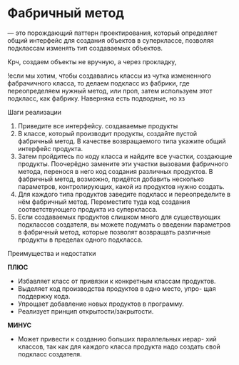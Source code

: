 # Фабричный метод 
— это порождающий паттерн
проектирования, который определяет общий интерфейс для
создания объектов в суперклассе, позволяя подклассам
изменять тип создаваемых объектов.

Крч, создаем объекты не вручную, а через прокладку,

!если мы хотим, чтобы создавались классы из чутка измененного фабрачичного класса, то делаем подкласс из фабрики, где переопределяем нужный метод, или проп, затем используем этот подкласс, как фабрику. Наверняка есть подводные, но хз

Шаги реализации
1. Приведите все
интерфейсу.
создаваемые
продукты
2. В классе, который производит продукты, создайте пустой
фабричный метод. В качестве возвращаемого типа укажите
общий интерфейс продукта.
3. Затем пройдитесь по коду класса и найдите все участки,
создающие продукты. Поочерёдно замените эти участки
вызовами фабричного метода, перенося в него код создания
различных продуктов.
В фабричный метод, возможно, придётся добавить несколько параметров, контролирующих, какой из продуктов нужно
создать.
4. Для каждого типа продуктов заведите подкласс и переопределите в нём фабричный метод. Переместите туда код
создания соответствующего продукта из суперкласса.
5. Если создаваемых продуктов слишком много для существующих подклассов создателя, вы можете подумать о введении параметров в фабричный метод, которые позволят
возвращать различные продукты в пределах одного
подкласса.

Преимущества и недостатки

**ПЛЮС**
- Избавляет класс от привязки к конкретным классам
продуктов.
- Выделяет код производства продуктов в одно место, упро-
щая поддержку кода.
- Упрощает добавление новых продуктов в программу.
- Реализует принцип открытости/закрытости.

**МИНУС**
 -  Может привести к созданию больших параллельных иерар-
хий классов, так как для каждого класса продукта надо
создать свой подкласс создателя.